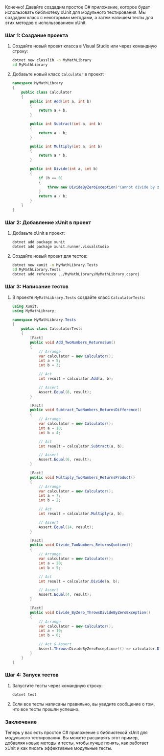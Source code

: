 Конечно! Давайте создадим простое C# приложение, которое будет использовать библиотеку xUnit для модульного тестирования. Мы создадим класс с некоторыми методами, а затем напишем тесты для этих методов с использованием xUnit.

### Шаг 1: Создание проекта

1. Создайте новый проект класса в Visual Studio или через командную строку:
   ```bash
   dotnet new classlib -n MyMathLibrary
   cd MyMathLibrary
   ```

2. Добавьте новый класс `Calculator` в проект:
   ```csharp
   namespace MyMathLibrary
   {
       public class Calculator
       {
           public int Add(int a, int b)
           {
               return a + b;
           }

           public int Subtract(int a, int b)
           {
               return a - b;
           }

           public int Multiply(int a, int b)
           {
               return a * b;
           }

           public int Divide(int a, int b)
           {
               if (b == 0)
               {
                   throw new DivideByZeroException("Cannot divide by zero.");
               }
               return a / b;
           }
       }
   }
   ```

### Шаг 2: Добавление xUnit в проект

1. Добавьте xUnit в проект:
   ```bash
   dotnet add package xunit
   dotnet add package xunit.runner.visualstudio
   ```

2. Создайте новый проект для тестов:
   ```bash
   dotnet new xunit -n MyMathLibrary.Tests
   cd MyMathLibrary.Tests
   dotnet add reference ../MyMathLibrary/MyMathLibrary.csproj
   ```

### Шаг 3: Написание тестов

1. В проекте `MyMathLibrary.Tests` создайте класс `CalculatorTests`:
   ```csharp
   using Xunit;
   using MyMathLibrary;

   namespace MyMathLibrary.Tests
   {
       public class CalculatorTests
       {
           [Fact]
           public void Add_TwoNumbers_ReturnsSum()
           {
               // Arrange
               var calculator = new Calculator();
               int a = 5;
               int b = 3;

               // Act
               int result = calculator.Add(a, b);

               // Assert
               Assert.Equal(8, result);
           }

           [Fact]
           public void Subtract_TwoNumbers_ReturnsDifference()
           {
               // Arrange
               var calculator = new Calculator();
               int a = 10;
               int b = 4;

               // Act
               int result = calculator.Subtract(a, b);

               // Assert
               Assert.Equal(6, result);
           }

           [Fact]
           public void Multiply_TwoNumbers_ReturnsProduct()
           {
               // Arrange
               var calculator = new Calculator();
               int a = 7;
               int b = 2;

               // Act
               int result = calculator.Multiply(a, b);

               // Assert
               Assert.Equal(14, result);
           }

           [Fact]
           public void Divide_TwoNumbers_ReturnsQuotient()
           {
               // Arrange
               var calculator = new Calculator();
               int a = 20;
               int b = 5;

               // Act
               int result = calculator.Divide(a, b);

               // Assert
               Assert.Equal(4, result);
           }

           [Fact]
           public void Divide_ByZero_ThrowsDivideByZeroException()
           {
               // Arrange
               var calculator = new Calculator();
               int a = 10;
               int b = 0;

               // Act & Assert
               Assert.Throws<DivideByZeroException>(() => calculator.Divide(a, b));
           }
       }
   }
   ```

### Шаг 4: Запуск тестов

1. Запустите тесты через командную строку:
   ```bash
   dotnet test
   ```

2. Если все тесты написаны правильно, вы увидите сообщение о том, что все тесты прошли успешно.

### Заключение

Теперь у вас есть простое C# приложение с библиотекой xUnit для модульного тестирования. Вы можете расширять этот пример, добавляя новые методы и тесты, чтобы лучше понять, как работает xUnit и как писать эффективные модульные тесты.